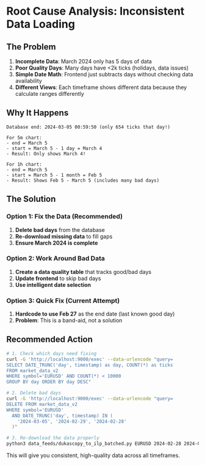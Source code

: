 # Root Cause Analysis: Inconsistent Data Loading

## The Problem
1. **Incomplete Data**: March 2024 only has 5 days of data
2. **Poor Quality Days**: Many days have <2k ticks (holidays, data issues)
3. **Simple Date Math**: Frontend just subtracts days without checking data availability
4. **Different Views**: Each timeframe shows different data because they calculate ranges differently

## Why It Happens
```
Database end: 2024-03-05 00:59:50 (only 654 ticks that day!)

For 5m chart:
- end = March 5
- start = March 5 - 1 day = March 4
- Result: Only shows March 4!

For 1h chart:
- end = March 5  
- start = March 5 - 1 month = Feb 5
- Result: Shows Feb 5 - March 5 (includes many bad days)
```

## The Solution

### Option 1: Fix the Data (Recommended)
1. **Delete bad days** from the database
2. **Re-download missing data** to fill gaps
3. **Ensure March 2024 is complete**

### Option 2: Work Around Bad Data
1. **Create a data quality table** that tracks good/bad days
2. **Update frontend** to skip bad days
3. **Use intelligent date selection**

### Option 3: Quick Fix (Current Attempt)
1. **Hardcode to use Feb 27** as the end date (last known good day)
2. **Problem**: This is a band-aid, not a solution

## Recommended Action

```bash
# 1. Check which days need fixing
curl -G 'http://localhost:9000/exec' --data-urlencode "query=
SELECT DATE_TRUNC('day', timestamp) as day, COUNT(*) as ticks
FROM market_data_v2
WHERE symbol='EURUSD' AND COUNT(*) < 10000
GROUP BY day ORDER BY day DESC"

# 2. Delete bad days
curl -G 'http://localhost:9000/exec' --data-urlencode "query=
DELETE FROM market_data_v2 
WHERE symbol='EURUSD' 
  AND DATE_TRUNC('day', timestamp) IN (
    '2024-03-05', '2024-02-29', '2024-02-28'
  )"

# 3. Re-download the data properly
python3 data_feeds/dukascopy_to_ilp_batched.py EURUSD 2024-02-28 2024-03-31
```

This will give you consistent, high-quality data across all timeframes.